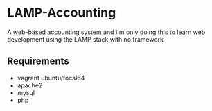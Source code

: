 # LAMP-Accounting
A web-based accounting system and I'm only doing this to learn web development using the LAMP stack with no framework

## Requirements
- vagrant ubuntu/focal64
- apache2
- mysql
- php
